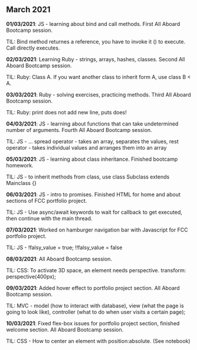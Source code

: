 ## March 2021

**01/03/2021**: JS - learning about bind and call methods. First All Aboard Bootcamp session.

TIL: Bind method returnes a reference, you have to invoke it () to execute. Call directly executes.

**02/03/2021**: Learning Ruby - strings, arrays, hashes, classes. Second All Aboard Bootcamp session.

TIL: Ruby: Class A. If you want another class to inherit form A, use class B < A.

**03/03/2021**: Ruby - solving exercises, practicing methods. Third All Aboard Bootcamp session.

TIL: Ruby: print does not add new line, puts does!

**04/03/2021**: JS - learning about functions that can take undetermined number of arguments. Fourth All Aboard Bootcamp session.

TIL: JS - ... spread operator - takes an array, separates the values, rest operator - takes individual values and arranges them into an array

**05/03/2021**: JS - learning about class inheritance. Finished bootcamp homework.

TIL: JS - to inherit methods from class, use class Subclass extends Mainclass {}

**06/03/2021**: JS - intro to promises. Finished HTML for home and about sections of FCC portfolio project.

TIL: JS - Use async/await keywords to wait for callback to get executed, then continue with the main thread.

**07/03/2021**: Worked on hamburger navigation bar with Javascript for FCC portfolio project.

TIL: JS - !falsy_value = true; !!falsy_value = false

**08/03/2021**: All Aboard Bootcamp session.

TIL: CSS: To activate 3D space, an element needs perspective. transform: perspective(400px);

**09/03/2021**: Added hover effect to portfolio project section. All Aboard Bootcamp session.

TIL: MVC - model (how to interact with database), view (what the page is going to look like), controller (what to do when user visits a certain page);

**10/03/2021**: Fixed flex-box issues for portfolio project section, finished welcome section. All Aboard Bootcamp session.

TIL: CSS - How to center an element with position:absolute. (See notebook)
